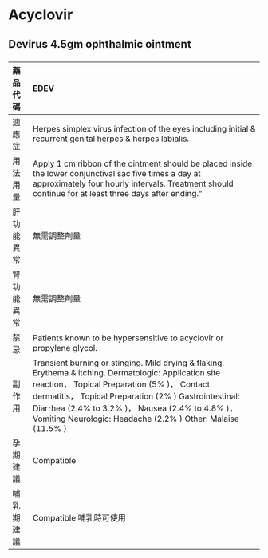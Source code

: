 # Acyclovir

## Devirus 4.5gm ophthalmic ointment

##### 

| 藥品代碼   | EDEV                                                                                                                                                                                                                                                                                                                               |
|:-----------|:-----------------------------------------------------------------------------------------------------------------------------------------------------------------------------------------------------------------------------------------------------------------------------------------------------------------------------------|
| 適應症     | Herpes simplex virus infection of the eyes including initial & recurrent genital herpes & herpes labialis.                                                                                                                                                                                                                         |
| 用法用量   | Apply 1 cm ribbon of the ointment should be placed inside the lower conjunctival sac five times a day at approximately four hourly intervals. Treatment should continue for at least three days after ending."                                                                                                                     |
| 肝功能異常 | 無需調整劑量                                                                                                                                                                                                                                                                                                                       |
| 腎功能異常 | 無需調整劑量                                                                                                                                                                                                                                                                                                                       |
| 禁忌       | Patients known to be hypersensitive to acyclovir or propylene glycol.                                                                                                                                                                                                                                                              |
| 副作用     | Transient burning or stinging. Mild drying & flaking. Erythema & itching. Dermatologic: Application site reaction， Topical Preparation (5% )， Contact dermatitis， Topical Preparation (2% ) Gastrointestinal: Diarrhea (2.4% to 3.2% )， Nausea (2.4% to 4.8% )， Vomiting Neurologic: Headache (2.2% ) Other: Malaise (11.5% ) |
| 孕期建議   | Compatible                                                                                                                                                                                                                                                                                                                         |
| 哺乳期建議 | Compatible 哺乳時可使用                                                                                                                                                                                                                                                                                                            |

